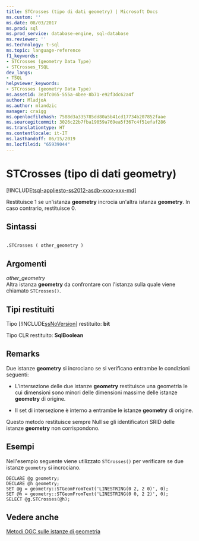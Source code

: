```yaml
---
title: STCrosses (tipo di dati geometry) | Microsoft Docs
ms.custom: ''
ms.date: 08/03/2017
ms.prod: sql
ms.prod_service: database-engine, sql-database
ms.reviewer: ''
ms.technology: t-sql
ms.topic: language-reference
f1_keywords:
- STCrosses (geometry Data Type)
- STCrosses_TSQL
dev_langs:
- TSQL
helpviewer_keywords:
- STCrosses (geometry Data Type)
ms.assetid: 3e3fc065-555a-4bee-8b71-e92f3dc62a4f
author: MladjoA
ms.author: mlandzic
manager: craigg
ms.openlocfilehash: 7588d3a335785dd80a5b41cd17734b207852faae
ms.sourcegitcommit: 3026c22b7fba19059a769ea5f367c4f51efaf286
ms.translationtype: HT
ms.contentlocale: it-IT
ms.lasthandoff: 06/15/2019
ms.locfileid: "65939044"
---
```

# <a name="stcrosses-geometry-data-type"></a>STCrosses (tipo di dati geometry)
[!INCLUDE[tsql-appliesto-ss2012-asdb-xxxx-xxx-md](../../includes/tsql-appliesto-ss2012-asdb-xxxx-xxx-md.md)]

Restituisce 1 se un'istanza **geometry** incrocia un'altra istanza **geometry**. In caso contrario, restituisce 0.
  
## <a name="syntax"></a>Sintassi  
  
```  
  
.STCrosses ( other_geometry )  
```  
  
## <a name="arguments"></a>Argomenti  
 *other_geometry*  
 Altra istanza **geometry** da confrontare con l'istanza sulla quale viene chiamato `STCrosses()`.  
  
## <a name="return-types"></a>Tipi restituiti  
 Tipo [!INCLUDE[ssNoVersion](../../includes/ssnoversion-md.md)] restituito: **bit**  
  
 Tipo CLR restituito: **SqlBoolean**  
  
## <a name="remarks"></a>Remarks  
 Due istanze **geometry** si incrociano se si verificano entrambe le condizioni seguenti:  
  
-   L'intersezione delle due istanze **geometry** restituisce una geometria le cui dimensioni sono minori delle dimensioni massime delle istanze **geometry** di origine.  
  
-   Il set di intersezione è interno a entrambe le istanze **geometry** di origine.  
  
 Questo metodo restituisce sempre Null se gli identificatori SRID delle istanze **geometry** non corrispondono.  
  
## <a name="examples"></a>Esempi  
 Nell'esempio seguente viene utilizzato `STCrosses()` per verificare se due istanze `geometry` si incrociano.  
  
```  
DECLARE @g geometry;  
DECLARE @h geometry;  
SET @g = geometry::STGeomFromText('LINESTRING(0 2, 2 0)', 0);  
SET @h = geometry::STGeomFromText('LINESTRING(0 0, 2 2)', 0);  
SELECT @g.STCrosses(@h);  
```  
  
## <a name="see-also"></a>Vedere anche  
 [Metodi OGC sulle istanze di geometria](../../t-sql/spatial-geometry/ogc-methods-on-geometry-instances.md)  
  
  

